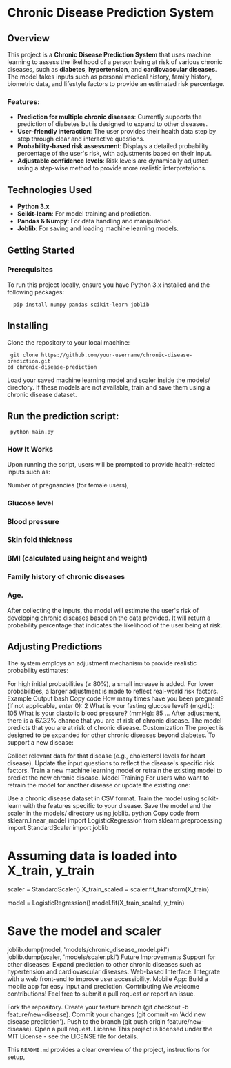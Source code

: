 # Chronic Disease Prediction System

## Overview

This project is a **Chronic Disease Prediction System** that uses machine learning to assess the likelihood of a person being at risk of various chronic diseases, such as **diabetes**, **hypertension**, and **cardiovascular diseases**. The model takes inputs such as personal medical history, family history, biometric data, and lifestyle factors to provide an estimated risk percentage.

### Features:
- **Prediction for multiple chronic diseases**: Currently supports the prediction of diabetes but is designed to expand to other diseases.
- **User-friendly interaction**: The user provides their health data step by step through clear and interactive questions.
- **Probability-based risk assessment**: Displays a detailed probability percentage of the user's risk, with adjustments based on their input.
- **Adjustable confidence levels**: Risk levels are dynamically adjusted using a step-wise method to provide more realistic interpretations.

## Technologies Used
- **Python 3.x**
- **Scikit-learn**: For model training and prediction.
- **Pandas & Numpy**: For data handling and manipulation.
- **Joblib**: For saving and loading machine learning models.

## Getting Started

### Prerequisites

To run this project locally, ensure you have Python 3.x installed and the following packages:

    
      pip install numpy pandas scikit-learn joblib
## Installing
Clone the repository to your local machine:

     
     git clone https://github.com/your-username/chronic-disease-prediction.git
    cd chronic-disease-prediction
Load your saved machine learning model and scaler inside the models/ directory. If these models are not available, train and save them using a chronic disease dataset.

## Run the prediction script:


     python main.py
### How It Works
Upon running the script, users will be prompted to provide health-related inputs such as:

Number of pregnancies (for female users),
### Glucose level
### Blood pressure
### Skin fold thickness
### BMI (calculated using height and weight)
### Family history of chronic diseases
### Age.
After collecting the inputs, the model will estimate the user's risk of developing chronic diseases based on the data provided. It will return a probability percentage that indicates the likelihood of the user being at risk.

## Adjusting Predictions
The system employs an adjustment mechanism to provide realistic probability estimates:

For high initial probabilities (≥ 80%), a small increase is added.
For lower probabilities, a larger adjustment is made to reflect real-world risk factors.
Example Output
bash
Copy code
How many times have you been pregnant? (if not applicable, enter 0): 2
What is your fasting glucose level? (mg/dL): 105
What is your diastolic blood pressure? (mmHg): 85
...
After adjustment, there is a 67.32% chance that you are at risk of chronic disease.
The model predicts that you are at risk of chronic disease.
Customization
The project is designed to be expanded for other chronic diseases beyond diabetes. To support a new disease:

Collect relevant data for that disease (e.g., cholesterol levels for heart disease).
Update the input questions to reflect the disease's specific risk factors.
Train a new machine learning model or retrain the existing model to predict the new chronic disease.
Model Training
For users who want to retrain the model for another disease or update the existing one:

Use a chronic disease dataset in CSV format.
Train the model using scikit-learn with the features specific to your disease.
Save the model and the scaler in the models/ directory using joblib.
python
Copy code
from sklearn.linear_model import LogisticRegression
from sklearn.preprocessing import StandardScaler
import joblib

# Assuming data is loaded into X_train, y_train
scaler = StandardScaler()
X_train_scaled = scaler.fit_transform(X_train)

model = LogisticRegression()
model.fit(X_train_scaled, y_train)

# Save the model and scaler
joblib.dump(model, 'models/chronic_disease_model.pkl')
joblib.dump(scaler, 'models/scaler.pkl')
Future Improvements
Support for other diseases: Expand prediction to other chronic diseases such as hypertension and cardiovascular diseases.
Web-based Interface: Integrate with a web front-end to improve user accessibility.
Mobile App: Build a mobile app for easy input and prediction.
Contributing
We welcome contributions! Feel free to submit a pull request or report an issue.

Fork the repository.
Create your feature branch (git checkout -b feature/new-disease).
Commit your changes (git commit -m 'Add new disease prediction').
Push to the branch (git push origin feature/new-disease).
Open a pull request.
License
This project is licensed under the MIT License - see the LICENSE file for details.


This `README.md` provides a clear overview of the project, instructions for setup, 
